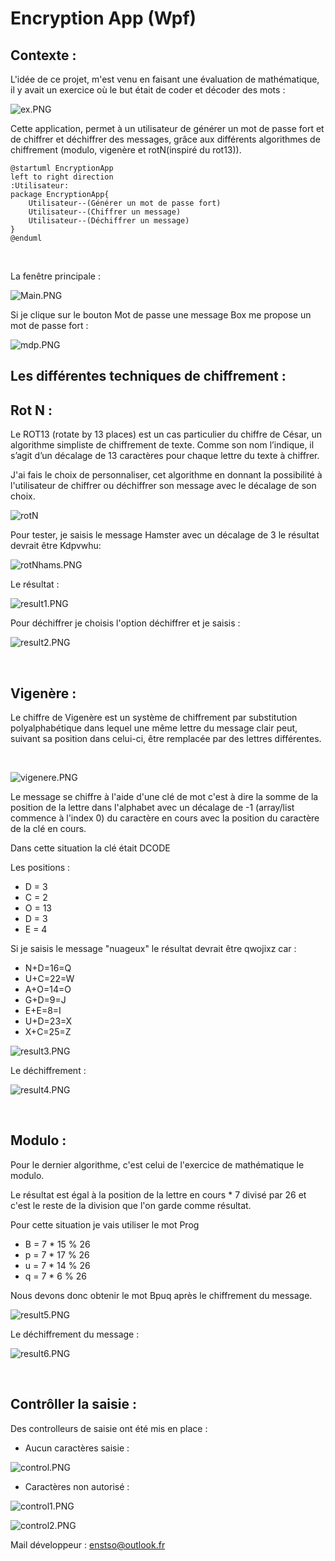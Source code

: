 # Encryption App (Wpf)
## Contexte : 

L'idée de ce projet, m'est venu en faisant une évaluation de mathématique, il y avait un exercice où le but était de coder et décoder des mots :

![ex.PNG](img/ex.PNG)

Cette application, permet à un utilisateur de générer un mot de passe fort et de chiffrer et déchiffrer des messages, grâce aux différents algorithmes de chiffrement (modulo, vigenère et rotN(inspiré du rot13)).

```plantuml
@startuml EncryptionApp
left to right direction
:Utilisateur:
package EncryptionApp{
    Utilisateur--(Générer un mot de passe fort)
    Utilisateur--(Chiffrer un message)
    Utilisateur--(Déchiffrer un message)
}
@enduml
```
</br>

La fenêtre principale :

![Main.PNG](img/Main.PNG)

Si je clique sur le bouton Mot de passe une message Box me propose un mot de passe fort :

![mdp.PNG](img/mdp.PNG)

## Les différentes techniques de chiffrement :

## Rot N :

Le ROT13 (rotate by 13 places) est un cas particulier du chiffre de César, un algorithme simpliste de chiffrement de texte. Comme son nom l’indique, il s’agit d’un décalage de 13 caractères pour chaque lettre du texte à chiffrer.

J'ai fais le choix de personnaliser, cet algorithme en donnant la possibilité à l'utilisateur de chiffrer ou déchiffrer son message avec le décalage de son choix.


![rotN](img/RotN.PNG)

Pour tester, je saisis le message Hamster avec un décalage de 3 le résultat devrait être Kdpvwhu:

![rotNhams.PNG](img/rotNhams.PNG)

Le résultat :

![result1.PNG](img/result1.PNG)

Pour déchiffrer je choisis l'option déchiffrer et je saisis :

![result2.PNG](img/result2.PNG)

</br>

## Vigenère :

Le chiffre de Vigenère est un système de chiffrement par substitution polyalphabétique dans lequel une même lettre du message clair peut, suivant sa position dans celui-ci, être remplacée par des lettres différentes.

</br>

![vigenere.PNG](img/vigenere.PNG)

Le message se chiffre à l'aide d'une clé de mot c'est à dire la somme de la position de la lettre dans l'alphabet avec un décalage de -1 (array/list commence à l'index 0) du caractère en cours avec la position du caractère de la clé en cours.

Dans cette situation la clé était DCODE

Les positions :

* D = 3
* C = 2
* O = 13
* D = 3
* E = 4

Si je saisis le message "nuageux" le résultat devrait être qwojixz car :

* N+D=16=Q
* U+C=22=W
* A+O=14=O
* G+D=9=J
* E+E=8=I
* U+D=23=X
* X+C=25=Z

![result3.PNG](img/result3.PNG)

Le déchiffrement :

![result4.PNG](img/result4.PNG)

</br>

## Modulo :

Pour le dernier algorithme, c'est celui de l'exercice de mathématique le modulo.

Le résultat est égal à la position de la lettre en cours * 7 divisé par 26 et c'est le reste de la division que l'on garde comme résultat.

Pour cette situation je vais utiliser le mot Prog

* B = 7 * 15 % 26
* p = 7 * 17 % 26
* u = 7 * 14 % 26
* q = 7 * 6 % 26

Nous devons donc obtenir le mot Bpuq après le chiffrement du message.

![result5.PNG](img/result5.PNG)

Le déchiffrement du message :

![result6.PNG](img/result6.PNG)

</br>

## Contrôller la saisie :

Des controlleurs de saisie ont été mis en place :

- Aucun caractères saisie :

![control.PNG](img/control.PNG)

- Caractères non autorisé :

![control1.PNG](img/control1.PNG)

![control2.PNG](img/control2.PNG)

Mail développeur : enstso@outlook.fr